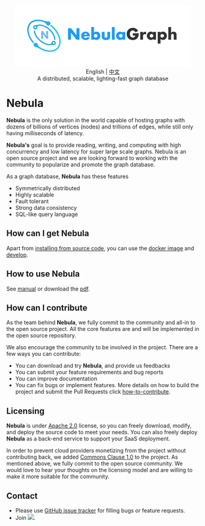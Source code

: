 <p align="center">
  <img src="docs/logo.png"/>
  <br> English | <a href="README-CN.md">中文</a>
  <br>A distributed, scalable, lighting-fast graph database<br>
</p>

<!-- <p align="center">
  <a href="https://mp.weixin.qq.com/mp/profile_ext?action=home&__biz=MzU2NDkxNjI0NQ==&scene=124#wechat_redirect"><img src="https://img.shields.io/badge/%E5%85%AC%E4%BC%97%E5%8F%B7-wechat-brightgreen" alt="WeiXin"></a>
  <a href="https://www.zhihu.com/org/nebulagraph/activities"><img src="https://img.shields.io/badge/%E7%9F%A5%E4%B9%8E-zhihu-blue" alt="Zhihu"></a>
    <a href="https://weibo.com/p/1006067122684542/home?from=page_100606&mod=TAB#place"><img src="https://img.shields.io/badge/%E5%BE%AE%E5%8D%9A-weibo-red" alt="Sina Weibo"></a>
</p> -->

# Nebula

**Nebula** is the only solution in the world capable of hosting graphs with dozens of billions of vertices (nodes) and trillions of edges, while still only having milliseconds of latency.

**Nebula's** goal is to provide reading, writing, and computing with high concurrency and low latency for super large scale graphs. Nebula is an open source project and we are looking forward to working with the community to popularize and promote the graph database.

As a graph database, **Nebula** has these features

* Symmetrically distributed
* Highly scalable
* Fault tolerant
* Strong data consistency
* SQL-like query language

## How can I get Nebula

Apart from [installing from source code](docs/manual-EN/3.build-develop-and-administration/1.build/1.build-source-code.md), you can use the [docker image](https://hub.docker.com/r/vesoft/nebula-graph) and [develop](https://hub.docker.com/u/vesoft).

## How to use Nebula

See [manual](docs/README.md) or download the [pdf](https://nebula-graph.oss-cn-hangzhou.aliyuncs.com/doc/nebulagraph.pdf).

## How can I contribute

As the team behind **Nebula**, we fully commit to the community and all-in to the open source project. All the core features are and will be implemented in the open source repository.

We also encourage the community to be involved in the project. There are a few ways you can contribute:

* You can download and try **Nebula**, and provide us feedbacks
* You can submit your feature requirements and bug reports
* You can improve documentation
* You can fix bugs or implement features. More details on how to build the project and submit the Pull Requests click [how-to-contribute](docs/manual-EN/4.contributions/how-to-contribute.md).

## Licensing

**Nebula** is under [Apache 2.0](https://www.apache.org/licenses/LICENSE-2.0) license, so you can freely download, modify, and deploy the source code to meet your needs. You can also freely deploy **Nebula** as a back-end service to support your SaaS deployment.

In order to prevent cloud providers monetizing from the project without contributing back, we added [Commons Clause 1.0](https://commonsclause.com/) to the project. As mentioned above, we fully commit to the open source community. We would love to hear your thoughts on the licensing model and are willing to make it more suitable for the community.

## Contact

- Please use [GitHub issue tracker](https://github.com/vesoft-inc/nebula/issues) for filling bugs or feature requests.
- Join [![](https://img.shields.io/badge/slack-nebula-519dd9.svg)](https://nebulagraph.slack.com/archives/DJQC9P0H5/p1557815158000200).

